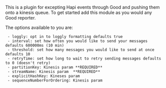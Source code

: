 
   This is a plugin for excepting Hapi events through Good
   and pushing them onto a kinesis queue. To get started add this module as you would any Good reporter.

   The options available to you are:

     - loggly: opt in to loggly formatting defaults true
     - interval: set how often you would like to send your messages defaults 600000ms (10 min)
     - threshold: set how many messages you would like to send at once defaults 10
     - retryTime: set how long to wait to retry sending messages defaults to 0 (doesn't retry)
     - partitionKey: Kinesis param **REQUIRED**
     - streamName: Kinesis param  **REQUIRED**
     - explicitHashKey: Kineses param
     - sequenceNumberForOrdering: Kinesis param
